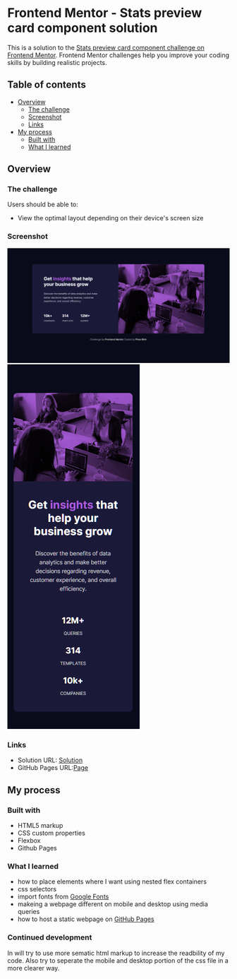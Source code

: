 # Frontend Mentor - Stats preview card component solution

This is a solution to the [Stats preview card component challenge on Frontend Mentor](https://www.frontendmentor.io/challenges/stats-preview-card-component-8JqbgoU62). Frontend Mentor challenges help you improve your coding skills by building realistic projects.

## Table of contents

- [Overview](#overview)
  - [The challenge](#the-challenge)
  - [Screenshot](#screenshot)
  - [Links](#links)
- [My process](#my-process)
  - [Built with](#built-with)
  - [What I learned](#what-i-learned)

## Overview

### The challenge

Users should be able to:

- View the optimal layout depending on their device's screen size

### Screenshot

![](./screenshots/desktop.png)
![](./screenshots/mobile.png)

### Links
- Solution URL: [Solution](https://github.com/phanbinh1405/previewcard)
- GitHub Pages URL:[Page](phanbinh1405.github.io/previewcard/)
## My process

### Built with

- HTML5 markup
- CSS custom properties
- Flexbox
- Github Pages

### What I learned
- how to place elements where I want using nested flex containers
- css selectors
- import fonts from [Google Fonts](https://fonts.google.com/)
- makeing a webpage different on mobile and desktop using media queries
- how to host a static webpage on [GitHub Pages](https://pages.github.com/)

### Continued development
In will try to use more sematic html markup to increase the readbility of my code. Also try to seperate the mobile and desktop portion of the css file in a more clearer way.
